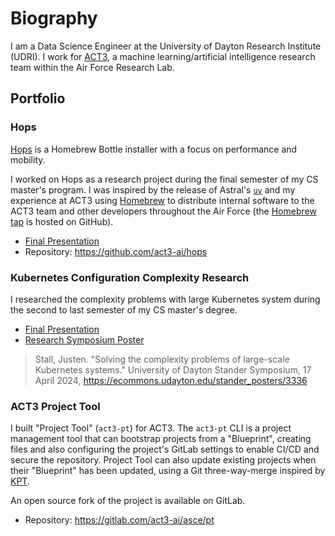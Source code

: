 # Biography

I am a Data Science Engineer at the University of Dayton Research Institute (UDRI). I work for [ACT3](https://www.afrl.af.mil/ACT3/), a machine learning/artificial intelligence research team within the Air Force Research Lab.

## Portfolio

### Hops

[Hops](https://github.com/act3-ai/hops) is a Homebrew Bottle installer with a focus on performance and mobility.

I worked on Hops as a research project during the final semester of my CS master's program. I was inspired by the release of Astral's [`uv`](https://docs.astral.sh/uv/) and my experience at ACT3 using [Homebrew](https://brew.sh) to distribute internal software to the ACT3 team and other developers throughout the Air Force (the [Homebrew tap](https://github.com/act3-ai/homebrew-tap) is hosted on GitHub).

- [Final Presentation](https://github.com/act3-ai/hops/blob/main/docs/final-presentation/final-presentation.md)
- Repository: <https://github.com/act3-ai/hops>

### Kubernetes Configuration Complexity Research

I researched the complexity problems with large Kubernetes system during the second to last semester of my CS master's degree.

- [Final Presentation](assets/K8s-Configuration-Complexity.pdf)
- [Research Symposium Poster](https://ecommons.udayton.edu/stander_posters/3336)

> Stall, Justen. "Solving the complexity problems of large-scale Kubernetes systems." University of Dayton Stander Symposium, 17 April 2024, <https://ecommons.udayton.edu/stander_posters/3336>

### ACT3 Project Tool

I built "Project Tool" (`act3-pt`) for ACT3. The `act3-pt` CLI is a project management tool that can bootstrap projects from a "Blueprint", creating files and also configuring the project's GitLab settings to enable CI/CD and secure the repository. Project Tool can also update existing projects when their "Blueprint" has been updated, using a Git three-way-merge inspired by [KPT](https://kpt.dev/).

An open source fork of the project is available on GitLab.

- Repository: <https://gitlab.com/act3-ai/asce/pt>

<!-- ## Flyer Enterprises Mobile Application -->
